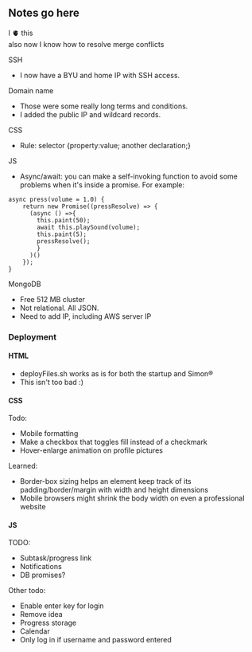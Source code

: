 ## Notes go here
I 🫀 this  
also now I know how to resolve merge conflicts

SSH
- I now have a BYU and home IP with SSH access.

Domain name
- Those were some really long terms and conditions.
- I added the public IP and wildcard records.

CSS
- Rule: selector {property:value; another declaration;}

JS
- Async/await: you can make a self-invoking function to avoid some problems when it's inside a promise.
For example:
```
async press(volume = 1.0) {
    return new Promise((pressResolve) => {
      (async () =>{
        this.paint(50);
        await this.playSound(volume);
        this.paint(5);
        pressResolve();
        }
      )()
    });
}
```

MongoDB
- Free 512 MB cluster
- Not relational. All JSON.
- Need to add IP, including AWS server IP

### Deployment
#### HTML
- deployFiles.sh works as is for both the startup and Simon&reg;
- This isn't too bad :)
#### CSS
Todo:
- Mobile formatting
- Make a checkbox that toggles fill instead of a checkmark
- Hover-enlarge animation on profile pictures

Learned:
- Border-box sizing helps an element keep track of its padding/border/margin with width and height dimensions
- Mobile browsers might shrink the body width on even a professional website
#### JS
TODO:
- Subtask/progress link
- Notifications
- DB promises?

Other todo:
- Enable enter key for login
- Remove idea
- Progress storage
- Calendar
- Only log in if username and password entered
